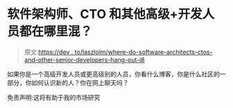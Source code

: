 # 软件架构师、CTO 和其他高级+开发人员都在哪里混？

> 原文:[https://dev . to/laszlolm/where-do-software-architects-ctos-and-other-senior-developers-hang-out-i8](https://dev.to/laszlolm/where-do-software-architects-ctos-and-other-senior-developers-hang-out-i8)

如果你是一个高级开发人员或更高级别的人员，你看什么博客，你是什么社区的一部分，你如何认识新的人？你在网上聊天吗？

免责声明:这将有助于我的市场研究